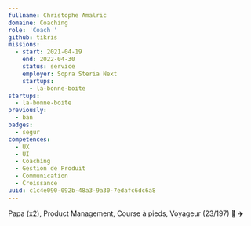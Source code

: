 ```yaml
---
fullname: Christophe Amalric
domaine: Coaching
role: 'Coach '
github: tikris
missions:
  - start: 2021-04-19
    end: 2022-04-30
    status: service
    employer: Sopra Steria Next
    startups:
      - la-bonne-boite
startups:
  - la-bonne-boite
previously:
  - ban
badges:
  - segur
competences:
  - UX
  - UI
  - Coaching
  - Gestion de Produit
  - Communication
  - Croissance
uuid: c1c4e090-092b-48a3-9a30-7edafc6dc6a8
---
```

Papa (x2), Product Management, Course à pieds, Voyageur (23/197) 🚀 ✈️